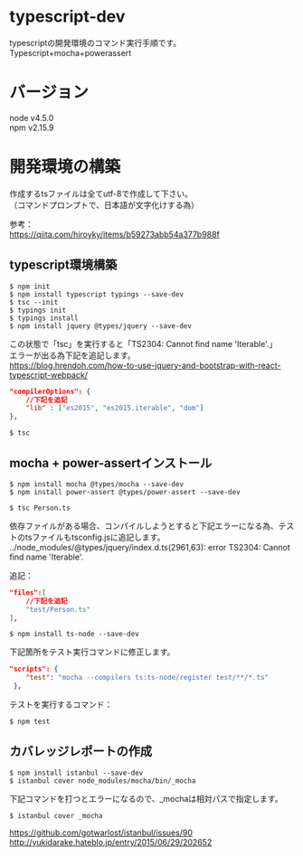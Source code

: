 # typescript-dev

typescriptの開発環境のコマンド実行手順です。
Typescript+mocha+powerassert  

# バージョン

node v4.5.0  
npm  v2.15.9  

# 開発環境の構築

作成するtsファイルは全てutf-8で作成して下さい。  
（コマンドプロンプトで、日本語が文字化けする為）  

参考：  
https://qiita.com/hiroyky/items/b59273abb54a377b988f  

## typescript環境構築

```
$ npm init
$ npm install typescript typings --save-dev
$ tsc --init
$ typings init
$ typings install
$ npm install jquery @types/jquery --save-dev
```

この状態で「tsc」を実行すると「TS2304: Cannot find name 'Iterable'.」  
エラーが出る為下記を追記します。  
https://blog.hrendoh.com/how-to-use-jquery-and-bootstrap-with-react-typescript-webpack/

```tsconfig.json
"compilerOptions": {
    //下記を追記
    "lib" : ["es2015", "es2015.iterable", "dom"]
},
```

```
$ tsc
```

## mocha + power-assertインストール

```
$ npm install mocha @types/mocha --save-dev
$ npm install power-assert @types/power-assert --save-dev
```

```
$ tsc Person.ts
```

依存ファイルがある場合、コンパイルしようとすると下記エラーになる為、テストのtsファイルもtsconfig.jsに追記します。
../node_modules/@types/jquery/index.d.ts(2961,63): error TS2304: Cannot find name 'Iterable'.

追記：
```tsconfig.json
"files":[
    //下記を追記
    "test/Person.ts"
],
```

```
$ npm install ts-node --save-dev
```

下記箇所をテスト実行コマンドに修正します。

```package.json
"scripts": { 
    "test": "mocha --compilers ts:ts-node/register test/**/*.ts"
 },
```

テストを実行するコマンド：

```
$ npm test
```

## カバレッジレポートの作成

```
$ npm install istanbul --save-dev
$ istanbul cover node_modules/mocha/bin/_mocha
```

下記コマンドを打つとエラーになるので、_mochaは相対パスで指定します。 

```
$ istanbul cover _mocha
```

https://github.com/gotwarlost/istanbul/issues/90  
http://yukidarake.hateblo.jp/entry/2015/06/29/202652



